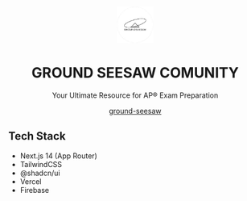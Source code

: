 <div align="center">
  <img src="readme-assets/logo.png" height="72" />
  <h1>GROUND SEESAW COMUNITY</h1>
  <p>Your Ultimate Resource for AP® Exam Preparation<p>
  <a href="https://ground-seesaw.vercel.app/">ground-seesaw</a>
</div>

## Tech Stack

- Next.js 14 (App Router)
- TailwindCSS
- @shadcn/ui
- Vercel
- Firebase
